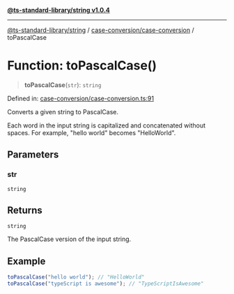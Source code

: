 [**@ts-standard-library/string v1.0.4**](../../../README.md)

***

[@ts-standard-library/string](../../../modules.md) / [case-conversion/case-conversion](../README.md) / toPascalCase

# Function: toPascalCase()

> **toPascalCase**(`str`): `string`

Defined in: [case-conversion/case-conversion.ts:91](https://github.com/gabaudette/ts-stdlib/blob/ea80ba1db09c741e99f8cb19e94e5a29b81b623b/packages/string/src/case-conversion/case-conversion.ts#L91)

Converts a given string to PascalCase.

Each word in the input string is capitalized and concatenated without spaces.
For example, "hello world" becomes "HelloWorld".

## Parameters

### str

`string`

## Returns

`string`

The PascalCase version of the input string.

## Example

```typescript
toPascalCase("hello world"); // "HelloWorld"
toPascalCase("typeScript is awesome"); // "TypeScriptIsAwesome"
```

